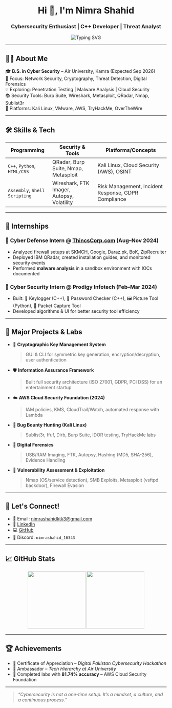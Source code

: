 <h1 align="center">Hi 👋, I'm Nimra Shahid</h1>
<h3 align="center">Cybersecurity Enthusiast | C++ Developer | Threat Analyst</h3>

<p align="center">
  <img src="https://readme-typing-svg.demolab.com?font=Fira+Code&size=22&pause=1000&color=F72585&center=true&vCenter=true&width=435&lines=Cyber+Defense+%7C+Threat+Analysis+%7C+PenTesting;C%2B%2B+%7C+Python+%7C+Linux+%7C+QRadar+%7C+Burp+Suite;%E2%9C%94+Always+breaking+%E2%9C%94" alt="Typing SVG" />
</p>

---

## 👩‍🎓 About Me

🎓 **B.S. in Cyber Security** – Air University, Kamra (Expected Sep 2026)  
🔐 Focus: Network Security, Cryptography, Threat Detection, Digital Forensics  
💡 Exploring: Penetration Testing | Malware Analysis | Cloud Security  
📚 Security Tools: Burp Suite, Wireshark, Metasploit, QRadar, Nmap, Sublist3r  
🧰 Platforms: Kali Linux, VMware, AWS, TryHackMe, OverTheWire  

---

## 🛠 Skills & Tech

| Programming | Security & Tools           | Platforms/Concepts                |
|-------------|-----------------------------|-----------------------------------|
| `C++`, `Python`, `HTML/CSS` | QRadar, Burp Suite, Nmap, Metasploit | Kali Linux, Cloud Security (AWS), OSINT |
| `Assembly`, `Shell Scripting` | Wireshark, FTK Imager, Autopsy, Volatility | Risk Management, Incident Response, GDPR Compliance |

---

## 🔬 Internships

### 🔹 **Cyber Defense Intern** @ [ThincsCorp.com](https://thincscorp.com) (Aug–Nov 2024)
- Analyzed firewall setups at SKMCH, Google, Daraz.pk, BoK, ZipRecruiter
- Deployed IBM QRadar, created installation guides, and monitored security events
- Performed **malware analysis** in a sandbox environment with IOCs documented

### 🔹 **Cyber Security Intern** @ Prodigy Infotech (Feb–Mar 2024)
- Built: 🔑 Keylogger (C++), 🔐 Password Checker (C++), 🖼️ Picture Tool (Python), 📡 Packet Capture Tool
- Developed algorithms & UI for better security tool efficiency

---

## 🧪 Major Projects & Labs

- 🧷 **Cryptographic Key Management System**  
  > GUI & CLI for symmetric key generation, encryption/decryption, user authentication

- 🛡️ **Information Assurance Framework**  
  > Built full security architecture (ISO 27001, GDPR, PCI DSS) for an entertainment startup

- ☁️ **AWS Cloud Security Foundation (2024)**  
  > IAM policies, KMS, CloudTrail/Watch, automated response with Lambda

- 🔎 **Bug Bounty Hunting (Kali Linux)**  
  > Sublist3r, ffuf, Dirb, Burp Suite, IDOR testing, TryHackMe labs

- 🧪 **Digital Forensics**  
  > USB/RAM Imaging, FTK, Autopsy, Hashing (MD5, SHA-256), Evidence Handling

- 🧠 **Vulnerability Assessment & Exploitation**  
  > Nmap (OS/service detection), SMB Exploits, Metasploit (vsftpd backdoor), Firewall Evasion

---

## 💬 Let's Connect!

- 📧 Email: [nimrashahidktk3@gmail.com](mailto:nimrashahidktk3@gmail.com)  
- 💼 [LinkedIn](https://www.linkedin.com/in/nimra-shahid-cyber/)  
- 💻 [GitHub](https://github.com/NimraShahid54)  
- 💬 Discord: `nimrashahid_16343`

---

## 📈 GitHub Stats

<p align="center">
  <img src="https://github-readme-stats.vercel.app/api?username=NimraShahid54&show_icons=true&theme=radical" height="180"/>
  <img src="https://github-readme-stats.vercel.app/api/top-langs/?username=NimraShahid54&layout=compact&theme=radical" height="180"/>
</p>

---

## 🏆 Achievements

- 🏅 Certificate of Appreciation – *Digital Pakistan Cybersecurity Hackathon*
- 🎯 Ambassador – *Tech Hierarchy at Air University*
- 📜 Completed labs with **81.74% accuracy** – AWS Cloud Security Foundation

---

> _“Cybersecurity is not a one-time setup. It’s a mindset, a culture, and a continuous process.”_
